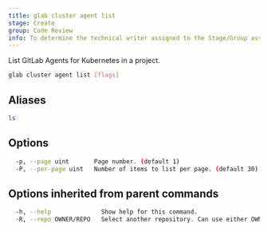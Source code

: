 ```yaml
---
title: glab cluster agent list
stage: Create
group: Code Review
info: To determine the technical writer assigned to the Stage/Group associated with this page, see https://about.gitlab.com/handbook/product/ux/technical-writing/#assignments
---
```


<!--
This documentation is auto generated by a script.
Please do not edit this file directly. Run `make gen-docs` instead.
-->

List GitLab Agents for Kubernetes in a project.

```bash twoslash title="Terminal"
glab cluster agent list [flags]
```

## Aliases

```bash twoslash title="Terminal"
ls
```

## Options

```bash twoslash title="Terminal"
  -p, --page uint       Page number. (default 1)
  -P, --per-page uint   Number of items to list per page. (default 30)
```

## Options inherited from parent commands

```bash twoslash title="Terminal"
  -h, --help              Show help for this command.
  -R, --repo OWNER/REPO   Select another repository. Can use either OWNER/REPO or `GROUP/NAMESPACE/REPO` format. Also accepts full URL or Git URL.
```
